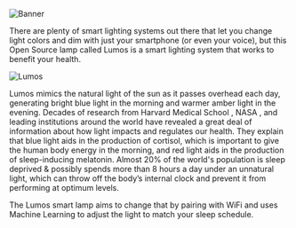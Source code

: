 ![Banner](https://github.com/jonathanrjpereira/Lumos/blob/master/img/Banner-01.svg)

There are plenty of smart lighting systems out there that let you change light colors and dim with just your smartphone (or even your voice), but this Open Source lamp called Lumos is a smart lighting system that works to benefit your health.

![Lumos](https://cdn.instructables.com/F7O/ISPS/J58FSAMC/F7OISPSJ58FSAMC.LARGE.jpg)

Lumos mimics the natural light of the sun as it passes overhead each day, generating bright blue light in the morning and warmer amber light in the evening.
Decades of research from Harvard Medical School , NASA , and leading institutions around the world have revealed a great deal of information about how light impacts and regulates our health. They explain that blue light aids in the production of cortisol, which is important to give the human body energy in the morning, and red light aids in the production of sleep-inducing melatonin.
Almost 20% of the world's population is sleep deprived & possibly spends more than 8 hours a day under an unnatural light, which can throw off the body’s internal clock and prevent it from performing at optimum levels.

The Lumos smart lamp aims to change that by pairing with WiFi and uses Machine Learning to adjust the light to match your sleep schedule.
